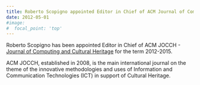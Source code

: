 ```yaml
---
title: Roberto Scopigno appointed Editor in Chief of ACM Journal of Computing and Cultural Heritage
date: 2012-05-01
#image:
#  focal_point: 'top'
---
```


Roberto Scopigno has been appointed Editor in Chief of ACM JOCCH - [Journal of Computing and Cultural Heritage](http://jocch.acm.org/) for the term 2012-2015.

ACM JOCCH, established in 2008, is the main international journal on the theme of the innovative methodologies and uses of Information and Communication Technologies (ICT) in support of Cultural Heritage.